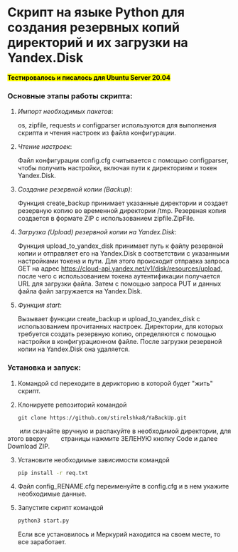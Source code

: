 # **Скрипт на языке Python для создания резервных копий директорий и их загрузки на Yandex.Disk**



**<mark>Тестировалось и писалось для Ubuntu Server 20.04**</mark>



### Основные этапы работы скрипта:

1. *Импорт необходимых пакетов*: 
   
   os, zipfile, requests и configparser используются для выполнения скрипта и чтения настроек из файла конфигурации.

2. *Чтение настроек*: 
   
   Файл конфигурации config.cfg считывается с помощью configparser, чтобы получить настройки, включая пути к директориям и токен Yandex.Disk.

3. *Создание резервной копии (Backup)*: 
   
   Функция create_backup принимает указанные директории и создает резервную копию во временной директории /tmp. Резервная копия создается в формате ZIP с использованием zipfile.ZipFile.

4. *Загрузка (Upload) резервной копии на Yandex.Disk*: 
   
   Функция upload_to_yandex_disk принимает путь к файлу резервной копии и отправляет его на Yandex.Disk в соответствии с указанными настройками токена и пути. Для этого происходит отправка запроса GET на адрес https://cloud-api.yandex.net/v1/disk/resources/upload, после чего с использованием токена аутентификации получается URL для загрузки файла. Затем с помощью запроса PUT и данных файла файл загружается на Yandex.Disk.

5. *Функция start*: 
   
   Вызывает функции create_backup и upload_to_yandex_disk с использованием прочитанных настроек. Директории, для которых требуется создать резервную копию, определяются с помощью настройки в конфигурационном файле. После загрузки резервной копии на Yandex.Disk она удаляется.

### Установка и запуск:

1. Командой cd переходите в дерикторию в которой будет "жить" скрипт.

2. Клонируете репозиторий командой 
   
   ```shell
   git clone https://github.com/stirelshka8/YaBackUp.git
   ```

       или скачайте вручную и распакуйте в необходимой директории, для этого вверху        страницы нажмите ЗЕЛЕНУЮ кнопку Code и далее Download ZIP.

3. Установите необходимые зависимости командой
   
   ```bash
   pip install -r req.txt
   ```

4. Файл config_RENAME.cfg переименуйте в config.cfg и в нем укажите необходимые данные.


5. Запустите скрипт командой
   
   ```bash
   python3 start.py
   ```
   
   
   
   Если все установилось и Меркурий находится на своем месте, то все заработает. 
